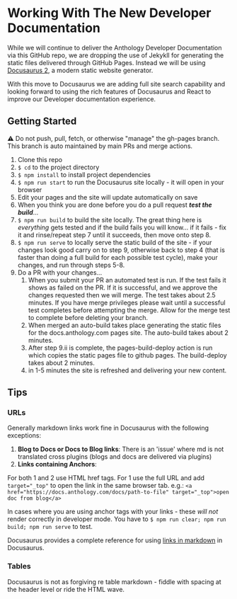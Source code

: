 # Working With The New Developer Documentation

While we will continue to deliver the Anthology Developer Documentation via this GitHub repo, we are dropping the use of Jekykll for generating the static files delivered through GitHub Pages. Instead we will be using [Docusaurus 2](https://docusaurus.io/), a modern static website generator.

With this move to Docusaurus we are adding full site search capability and looking forward to using the rich features of Docusaurus and React to improve our Developer documentation experience.
## Getting Started

:warning: Do not push, pull, fetch, or otherwise "manage" the gh-pages branch. This branch is auto maintained by main PRs and merge actions.

1. Clone this repo
2. `$ cd` to the project directory
3. `$ npm install` to install project dependencies
4. `$ npm run start` to run the Docusaurus site locally - it will open in your browser
5. Edit your pages and the site will update automatically on save
6. When you think you are done before you do a pull request ***test the build***...
7. `$ npm run build` to build the site locally. The great thing here is *everything* gets tested and if the build fails you will know... if it fails - fix it and rinse/repeat step 7 until it succeeds, then move onto step 8.
8. `$ npm run serve` to locally serve the static build of the site - if your changes look good carry on to step 9, otherwise back to step 4 (that is faster than doing a full build for each possible test cycle), make your changes, and run through steps 5-8.
9. Do a PR with your changes...
   1.  When you submit your PR an automated test is run. If the test fails it shows as failed on the PR. If it is successful, and we approve the changes requested then we will merge. The test takes about 2.5 minutes. If you have merge privileges please wait until a successful test completes before attempting the merge. Allow for the merge test to complete before deleting your branch.
   2.  When merged an auto-build takes place generating the static files for the docs.anthology.com pages site. The auto-build takes about 2 minutes.
   3.  After step 9.ii is complete, the pages-build-deploy action is run which copies the static pages file to github pages. The build-deploy takes about 2 minutes.
   4.  in 1-5 minutes the site is refreshed and delivering your new content.

## Tips
### URLs
Generally markdown links work fine in Docusaurus with the following exceptions:

1. **Blog to Docs or Docs to Blog links**: There is an 'issue' where md is not translated cross plugins (blogs and docs are delivered via plugins)
2. **Links containing Anchors**:  

For both 1 and 2 use HTML href tags. For 1 use the full URL and add `target="_top"` to open the link in the same browser tab. e.g.: `<a href="https://docs.anthology.com/docs/path-to-file" target="_top">open doc from blog</a>`

In cases where you are using anchor tags with your links - these *will not* render correctly in developer mode. You have to `$ npm run clear; npm run build; npm run serve` to test.

Docusaurus provides a complete reference for using [links in markdown](https://docusaurus.io/docs/markdown-features/links) in Docusaurus.

### Tables
Docusaurus is not as forgiving re table markdown - fiddle with spacing at the header level or ride the HTML wave.
    